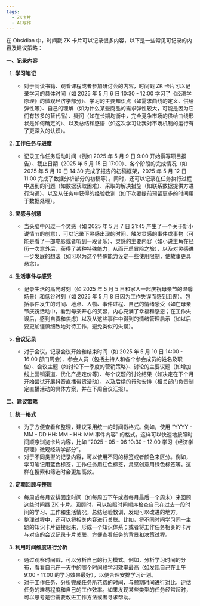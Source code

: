 ```yaml
---
tags:
  - ZK卡片
  - AI写作
---
```

在 Obsidian 中，时间戳 ZK 卡片可以记录很多内容，以下是一些常见可记录的内容及建议策略：

**一、记录内容**

  1. **学习笔记**

     * 对于阅读书籍、观看课程或者参加研讨会的内容，时间戳 ZK 卡片可以记录学习的具体时间（如 2025 年 5 月 6 日 10:30 - 12:00 学习了《经济学原理》的微观经济学部分）、学习的主要知识点（如需求曲线的定义、供给弹性等）、自己的理解（如为什么某些商品的需求弹性较大，可能是因为它们有较多的替代品）、疑问（如在长期均衡中，完全竞争市场的供给曲线形状是如何确定的）、以及总结和感悟（如这次学习让我对市场机制的运行有了更深入的认识）。

  2. **工作任务与进度**

     * 记录工作任务启动时间（例如 2025 年 5 月 9 日 9:00 开始撰写项目报告）、截止日期（2025 年 5 月 15 日 17:00）、各个阶段的完成情况（如 2025 年 5 月 10 日 14:30 完成了报告的初稿框架，2025 年 5 月 12 日 11:00 完成了数据分析部分的初稿等）。同时，还可以记录在任务执行过程中遇到的问题（如数据获取困难）、采取的解决措施（如联系数据提供方进行沟通）、以及从任务中获得的经验教训（如下次要提前预留更多的时间用于数据处理）。

  3. **灵感与创意**

     * 当头脑中闪过一个灵感（如 2025 年 5 月 7 日 21:45 产生了一个关于新小说情节的创意），可以记录下灵感出现的时间、触发灵感的事件或事物（可能是看了一部电影或者听到一段音乐）、灵感的主要内容（如小说主角在经历一次意外后，获得了某种特殊能力，从而开启冒险之旅），以及对灵感进一步发展的想法（如可以为这个特殊能力设定一些使用限制，使故事更具悬念）。

  4. **生活事件与感受**

     * 记录生活的高光时刻（如 2025 年 5 月 5 日和家人一起庆祝母亲节的温馨场景）和低谷时刻（如 2025 年 5 月 8 日因为工作失误而感到沮丧）。包括事件发生的时间、地点、人物、事件过程、自己的情绪感受（如在母亲节庆祝活动中，看到母亲开心的笑容，内心充满了幸福和感恩；在工作失误后，感到自责和焦虑）以及从这些事件中得到的情绪管理启示（如以后要更加谨慎细致地对待工作，避免类似的失误）。

  5. **会议记录**

     * 对于会议，记录会议开始和结束时间（如 2025 年 5 月 10 日 14:00 - 16:00 部门周会）、参会人员（包括主持人和各个参会成员的姓名及职位）、会议主题（如讨论下一季度的营销策略）、讨论的主要议题（如增加线上营销渠道、优化产品定价等）、每个议题的讨论结果（如决定在下个月开始尝试开展抖音直播带货活动）、以及后续的行动安排（相关部门负责制定直播活动的具体方案，并在下周会议汇报）。

**二、建议策略**

  1. **统一格式**

     * 为了方便查看和整理，建议采用统一的时间戳格式。例如，使用 “YYYY - MM - DD HH: MM - HH: MM 事件内容” 的格式。这样可以快速地按照时间顺序浏览卡片内容，比如 “2025 - 05 - 06 10:30 - 12:00 学习《经济学原理》微观经济学部分”。
     * 对于不同类型的记录内容，可以使用不同的标签或者颜色来区分。例如，学习笔记用蓝色标签，工作任务用红色标签，灵感创意用绿色标签等。这样在搜索和筛选时会更加高效。

  2. **定期回顾与整理**

     * 每周或每月安排固定时间（如每周五下午或者每月最后一个周末）来回顾这些时间戳 ZK 卡片。回顾时，可以按照时间顺序检查自己在过去一段时间的学习、工作和生活情况，总结经验教训，发现可以改进的地方。
     * 整理过程中，还可以将相关内容进行关联。比如，将不同时间学习同一主题的知识卡片链接起来，形成一个知识体系；或者将工作任务相关的卡片与对应的会议记录卡片关联，方便查看任务的背景和决策过程。

  3. **利用时间维度进行分析**

     * 通过观察时间戳，可以分析自己的行为模式。例如，分析学习时间的分布，看看自己在一天中的哪个时间段学习效率最高（如发现自己在上午 9:00 - 11:00 的学习效果最好），以便合理安排学习计划。
     * 对于工作任务，分析完成任务所花费的时间，与预期时间进行对比，评估任务的难易程度和自己的工作效率。如果发现某些类型的任务经常超时，可以思考是否需要改进工作方法或者寻求帮助。